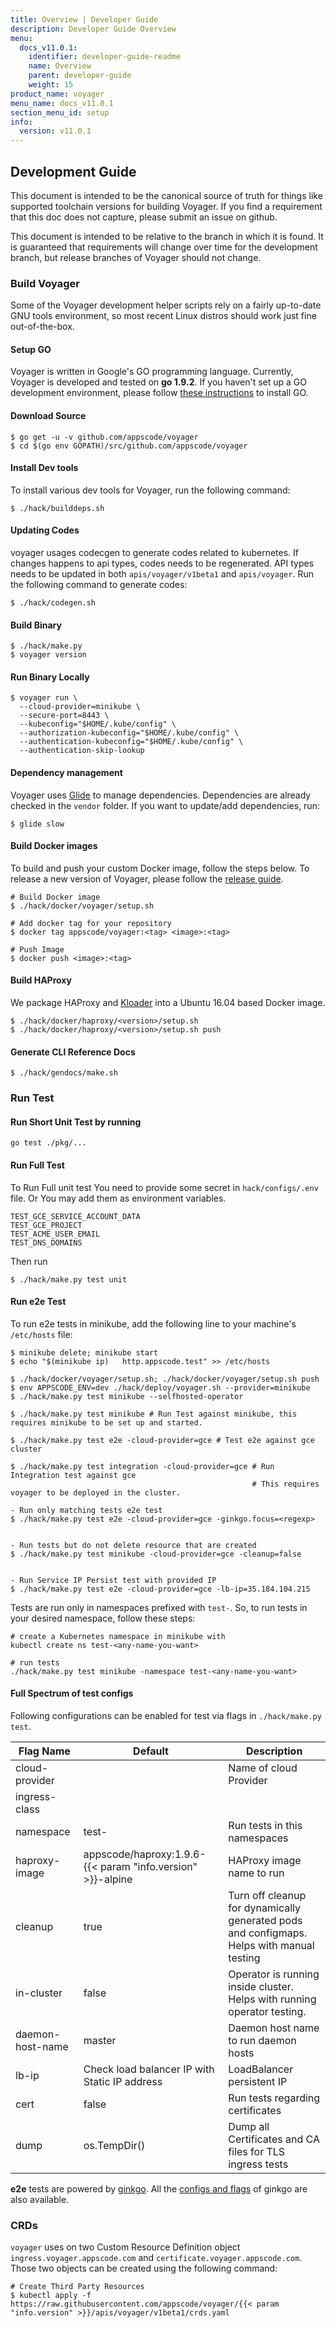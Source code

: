```yaml
---
title: Overview | Developer Guide
description: Developer Guide Overview
menu:
  docs_v11.0.1:
    identifier: developer-guide-readme
    name: Overview
    parent: developer-guide
    weight: 15
product_name: voyager
menu_name: docs_v11.0.1
section_menu_id: setup
info:
  version: v11.0.1
---
```


## Development Guide
This document is intended to be the canonical source of truth for things like supported toolchain versions for building Voyager. If you find a requirement that this doc does not capture, please submit an issue on github.

This document is intended to be relative to the branch in which it is found. It is guaranteed that requirements will change over time for the development branch, but release branches of Voyager should not change.

### Build Voyager
Some of the Voyager development helper scripts rely on a fairly up-to-date GNU tools environment, so most recent Linux distros should
work just fine out-of-the-box.

#### Setup GO
Voyager is written in Google's GO programming language. Currently, Voyager is developed and tested on **go 1.9.2**. If you haven't set up a GO development environment, please follow [these instructions](https://golang.org/doc/code.html) to install GO.

#### Download Source

```console
$ go get -u -v github.com/appscode/voyager
$ cd $(go env GOPATH)/src/github.com/appscode/voyager
```

#### Install Dev tools
To install various dev tools for Voyager, run the following command:

```console
$ ./hack/builddeps.sh
```

#### Updating Codes
voyager usages codecgen to generate codes related to kubernetes. If changes happens to api types, codes needs to be regenerated. API types needs to be updated in both `apis/voyager/v1beta1` and `apis/voyager`. Run the following command to generate codes:

```console
$ ./hack/codegen.sh
```

#### Build Binary
```
$ ./hack/make.py
$ voyager version
```

#### Run Binary Locally
```console
$ voyager run \
  --cloud-provider=minikube \
  --secure-port=8443 \
  --kubeconfig="$HOME/.kube/config" \
  --authorization-kubeconfig="$HOME/.kube/config" \
  --authentication-kubeconfig="$HOME/.kube/config" \
  --authentication-skip-lookup
```

#### Dependency management
Voyager uses [Glide](https://github.com/Masterminds/glide) to manage dependencies. Dependencies are already checked in the `vendor` folder. If you want to update/add dependencies, run:

```console
$ glide slow
```

#### Build Docker images
To build and push your custom Docker image, follow the steps below. To release a new version of Voyager, please follow the [release guide](/docs/v11.0.1/setup/developer-guide/release).

```console
# Build Docker image
$ ./hack/docker/voyager/setup.sh

# Add docker tag for your repository
$ docker tag appscode/voyager:<tag> <image>:<tag>

# Push Image
$ docker push <image>:<tag>
```

#### Build HAProxy
We package HAProxy and [Kloader](https://github.com/appscode/kloader) into a Ubuntu 16.04 based Docker image.
```console
$ ./hack/docker/haproxy/<version>/setup.sh
$ ./hack/docker/haproxy/<version>/setup.sh push
```

#### Generate CLI Reference Docs
```console
$ ./hack/gendocs/make.sh
```

### Run Test
#### Run Short Unit Test by running
```console
go test ./pkg/...
```

#### Run Full Test
To Run Full unit test You need to provide some secret in `hack/configs/.env` file. Or You may add them as
environment variables.
```console
TEST_GCE_SERVICE_ACCOUNT_DATA
TEST_GCE_PROJECT
TEST_ACME_USER_EMAIL
TEST_DNS_DOMAINS
```
Then run
```console
$ ./hack/make.py test unit
```

#### Run e2e Test
To run e2e tests in minikube, add the following line to your machine's `/etc/hosts` file:
```console
$ minikube delete; minikube start
$ echo "$(minikube ip)   http.appscode.test" >> /etc/hosts

$ ./hack/docker/voyager/setup.sh; ./hack/docker/voyager/setup.sh push
$ env APPSCODE_ENV=dev ./hack/deploy/voyager.sh --provider=minikube
$ ./hack/make.py test minikube --selfhosted-operator
```

```
$ ./hack/make.py test minikube # Run Test against minikube, this requires minikube to be set up and started.

$ ./hack/make.py test e2e -cloud-provider=gce # Test e2e against gce cluster

$ ./hack/make.py test integration -cloud-provider=gce # Run Integration test against gce
                                                      # This requires voyager to be deployed in the cluster.

```

```
- Run only matching tests e2e test
$ ./hack/make.py test e2e -cloud-provider=gce -ginkgo.focus=<regexp>


- Run tests but do not delete resource that are created
$ ./hack/make.py test minikube -cloud-provider=gce -cleanup=false


- Run Service IP Persist test with provided IP
$ ./hack/make.py test e2e -cloud-provider=gce -lb-ip=35.184.104.215

```

Tests are run only in namespaces prefixed with `test-`. So, to run tests in your desired namespace, follow these steps:
```
# create a Kubernetes namespace in minikube with
kubectl create ns test-<any-name-you-want>

# run tests
./hack/make.py test minikube -namespace test-<any-name-you-want>
```

#### Full Spectrum of test configs
Following configurations can be enabled for test via flags in `./hack/make.py test`.

| Flag Name | Default | Description |
|-----------|---------|-------------|
| cloud-provider | | Name of cloud Provider |
| ingress-class | | | Ingress class handled by voyager. Unset by default. Set to voyager to only handle ingress with annotation kubernetes.io/ingress.class=voyager. |
| namespace | test- <random> | Run tests in this namespaces |
| haproxy-image| appscode/haproxy:1.9.6-{{< param "info.version" >}}-alpine | HAProxy image name to run |
| cleanup | true | Turn off cleanup for dynamically generated pods and configmaps. Helps with manual testing |
| in-cluster | false | Operator is running inside cluster. Helps with running operator testing. |
| daemon-host-name | master | Daemon host name to run daemon hosts |
| lb-ip| Check load balancer IP with Static IP address | LoadBalancer persistent IP |
| cert | false | Run tests regarding certificates |
| dump | os.TempDir() | Dump all Certificates and CA files for TLS ingress tests |

**e2e** tests are powered by [ginkgo](http://onsi.github.io/ginkgo/). All the [configs and flags](https://github.com/onsi/ginkgo/blob/master/config/config.go#L64) of ginkgo are also available.

### CRDs
`voyager` uses on two Custom Resource Definition object `ingress.voyager.appscode.com` and `certificate.voyager.appscode.com`. Those two objects can be created using the following command:

```console
# Create Third Party Resources
$ kubectl apply -f https://raw.githubusercontent.com/appscode/voyager/{{< param "info.version" >}}/apis/voyager/v1beta1/crds.yaml
```
